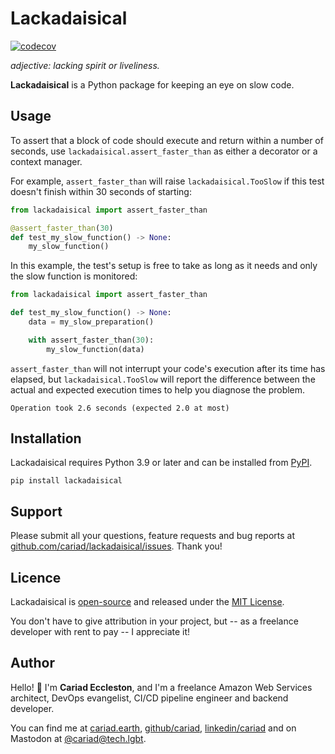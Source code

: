 # Lackadaisical

[![codecov](https://codecov.io/gh/cariad/lackadaisical/branch/main/graph/badge.svg?token=DXirnPrRzJ)](https://codecov.io/gh/cariad/lackadaisical)

_adjective: lacking spirit or liveliness._

**Lackadaisical** is a Python package for keeping an eye on slow code.

## Usage

To assert that a block of code should execute and return within a number of seconds, use `lackadaisical.assert_faster_than` as either a decorator or a context manager.

For example, `assert_faster_than` will raise `lackadaisical.TooSlow` if this test doesn't finish within 30 seconds of starting:

```python
from lackadaisical import assert_faster_than

@assert_faster_than(30)
def test_my_slow_function() -> None:
    my_slow_function()
```

In this example, the test's setup is free to take as long as it needs and only the slow function is monitored:

```python
from lackadaisical import assert_faster_than

def test_my_slow_function() -> None:
    data = my_slow_preparation()

    with assert_faster_than(30):
        my_slow_function(data)
```

`assert_faster_than` will not interrupt your code's execution after its time has elapsed, but `lackadaisical.TooSlow` will report the difference between the actual and expected execution times to help you diagnose the problem.

```text
Operation took 2.6 seconds (expected 2.0 at most)
```

## Installation

Lackadaisical requires Python 3.9 or later and can be installed from [PyPI](https://pypi.org/project/lackadaisical/).

```shell
pip install lackadaisical
```

## Support

Please submit all your questions, feature requests and bug reports at [github.com/cariad/lackadaisical/issues](https://github.com/cariad/lackadaisical/issues). Thank you!

## Licence

Lackadaisical is [open-source](https://github.com/cariad/lackadaisical) and released under the [MIT License](https://github.com/cariad/lackadaisical/blob/main/LICENSE).

You don't have to give attribution in your project, but -- as a freelance developer with rent to pay -- I appreciate it!

## Author

Hello! 👋 I'm **Cariad Eccleston**, and I'm a freelance Amazon Web Services architect, DevOps evangelist, CI/CD pipeline engineer and backend developer.

You can find me at [cariad.earth](https://www.cariad.earth), [github/cariad](https://github.com/cariad), [linkedin/cariad](https://linkedin.com/in/cariad) and on Mastodon at [@cariad@tech.lgbt](https://tech.lgbt/@cariad).
